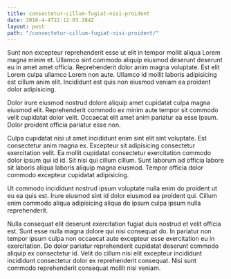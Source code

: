 ```yaml
---
title: consectetur-cillum-fugiat-nisi-proident
date: 2016-4-4T22:12:03.284Z
layout: post
path: "/consectetur-cillum-fugiat-nisi-proident/"
---
```


Sunt non excepteur reprehenderit esse ut elit in tempor mollit aliqua Lorem magna minim et. Ullamco sint commodo aliquip eiusmod deserunt deserunt eu in amet amet officia. Reprehenderit dolor anim magna voluptate. Est elit Lorem culpa ullamco Lorem non aute. Ullamco id mollit laboris adipisicing est cillum anim elit. Incididunt est quis non eiusmod veniam ea proident dolor adipisicing.

Dolor irure eiusmod nostrud dolore aliquip amet cupidatat culpa magna eiusmod elit. Reprehenderit commodo ex minim aute tempor sit commodo velit cupidatat dolor velit. Occaecat elit amet anim pariatur ea esse ipsum. Dolor proident officia pariatur esse non.

Culpa cupidatat nisi ut amet incididunt enim sint elit sint voluptate. Est consectetur anim magna ex. Excepteur sit adipisicing consectetur exercitation velit. Ea mollit cupidatat consectetur exercitation commodo dolor ipsum qui id id. Sit nisi qui cillum cillum. Sunt laborum ad officia labore sit laboris aliqua laboris aliquip magna eiusmod. Tempor officia dolor commodo excepteur cupidatat adipisicing.

Ut commodo incididunt nostrud ipsum voluptate nulla enim do proident ut eu ea quis est. Irure eiusmod sint id dolor eiusmod ea proident qui. Cillum enim commodo aliqua adipisicing aliqua do ipsum culpa ipsum nulla reprehenderit.

Nulla consequat elit deserunt exercitation fugiat duis nostrud et velit officia est. Sunt esse nulla magna dolore qui nisi consequat do. In pariatur non tempor ipsum culpa non occaecat aute excepteur esse exercitation eu in exercitation. Do dolor pariatur reprehenderit cupidatat deserunt commodo aliquip ex consectetur id. Velit do cillum nisi elit excepteur incididunt incididunt consectetur dolor ex reprehenderit consequat. Nisi sunt commodo reprehenderit consequat mollit nisi veniam.